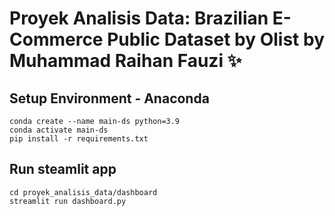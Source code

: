 # Proyek Analisis Data: Brazilian E-Commerce Public Dataset by Olist by Muhammad Raihan Fauzi ✨

## Setup Environment - Anaconda
```
conda create --name main-ds python=3.9
conda activate main-ds
pip install -r requirements.txt
```

## Run steamlit app
```
cd proyek_analisis_data/dashboard
streamlit run dashboard.py
```